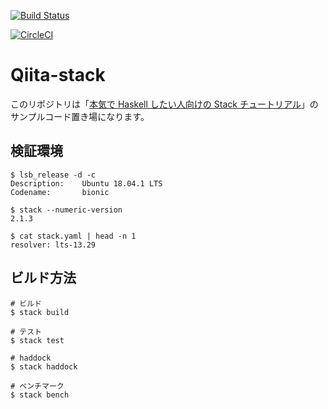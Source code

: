 [![Build Status](https://travis-ci.org/waddlaw/Qiita-stack.svg?branch=master)](https://travis-ci.org/waddlaw/Qiita-stack)

[![CircleCI](https://circleci.com/gh/waddlaw/Qiita-stack.svg?style=svg)](https://circleci.com/gh/waddlaw/Qiita-stack)

# Qiita-stack

このリポジトリは「[本気で Haskell したい人向けの Stack チュートリアル](https://qiita.com/waddlaw/items/49874f4cf9b680e4b015)」のサンプルコード置き場になります。

## 検証環境

```shell
$ lsb_release -d -c
Description:    Ubuntu 18.04.1 LTS
Codename:       bionic
```

```shell
$ stack --numeric-version
2.1.3
```

```shell
$ cat stack.yaml | head -n 1
resolver: lts-13.29
```

## ビルド方法

```shell
# ビルド
$ stack build

# テスト
$ stack test

# haddock
$ stack haddock

# ベンチマーク
$ stack bench
```
